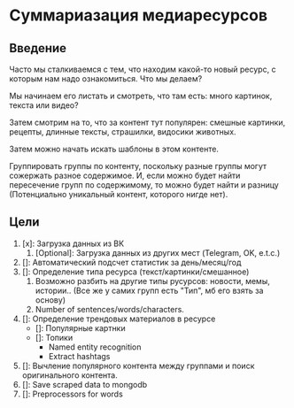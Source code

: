 # Суммариазация медиаресурсов

## Введение

Часто мы сталкиваемся с тем, что находим какой-то новый ресурс, с которым нам надо ознакомиться. Что мы делаем?

Мы начинаем его листать и смотреть, что там есть: много картинок, текста или видео? 

Затем смотрим на то, что за
контент тут популярен: смешные картинки, рецепты, длинные тексты, страшилки, видосики животных. 

Затем можно начать искать шаблоны в этом контенте.

Группировать группы по контенту, поскольку разные группы могут сожержать разное 
содержимое. И, если можно будет найти пересечение групп по содержимому, то можно 
будет найти и разницу (Потенциально уникальный контент, которого нигде нет).

## Цели 

1. [x]: Загрузка данных из ВК
    1. [Optional]: Загрузка данных из других мест (Telegram, OK, e.t.c.)
2. []: Автоматический подсчет статистик за день/месяц/год
3. []: Определение типа ресурса (текст/картинки/смешанное)
    1. Возможно разбить на другие типы русурсов: новости, мемы, истории.. (Все же у самих групп есть "Тип", 
    мб его взять за основу)
    2. Number of sentences/words/characters.
4. []: Определение трендовых материалов в ресурсе
    - []: Популярные картнки
    - []: Топики
        - Named entity recognition
        - Extract hashtags
5. []: Вычление популярного контента между группами и поиск оригинального контента.
6. []: Save scraped data to mongodb
7. []: Preprocessors for words